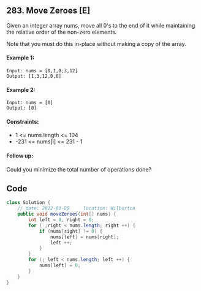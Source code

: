 ## 283. Move Zeroes [E]

Given an integer array nums, move all 0's to the end of it while maintaining the relative order of the non-zero elements.

Note that you must do this in-place without making a copy of the array.

 

#### Example 1:
```
Input: nums = [0,1,0,3,12]
Output: [1,3,12,0,0]
```
#### Example 2:
```
Input: nums = [0]
Output: [0]
 ```

#### Constraints:

- 1 <= nums.length <= 104
- -231 <= nums[i] <= 231 - 1
 

#### Follow up: 
Could you minimize the total number of operations done?

## Code
```java
class Solution {
    // date: 2022-03-08     location: Wilburton
    public void moveZeroes(int[] nums) {
        int left = 0, right = 0;
        for ( ;right < nums.length; right ++) {
            if (nums[right] != 0) {
                nums[left] = nums[right];
                left ++;
            }
        }
        for (; left < nums.length; left ++) {
            nums[left] = 0;
        }
    }
}
```
